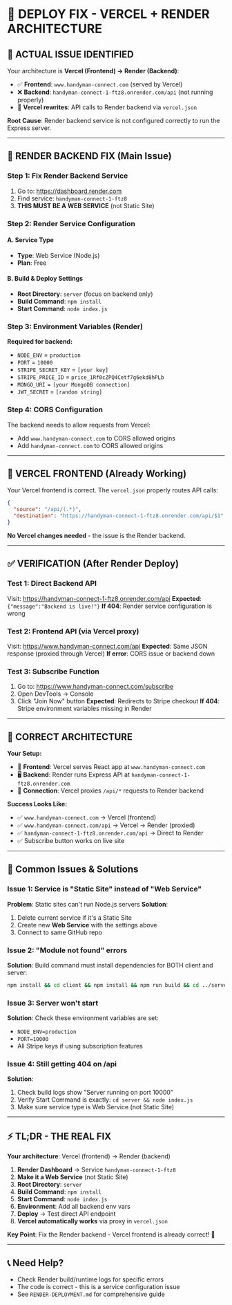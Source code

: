 # 🎯 DEPLOY FIX - VERCEL + RENDER ARCHITECTURE

## 🚨 ACTUAL ISSUE IDENTIFIED

Your architecture is **Vercel (Frontend) → Render (Backend)**:

- ✅ **Frontend**: `www.handyman-connect.com` (served by Vercel)
- ❌ **Backend**: `handyman-connect-1-ftz8.onrender.com/api` (not running properly)
- 🔄 **Vercel rewrites**: API calls to Render backend via `vercel.json`

**Root Cause**: Render backend service is not configured correctly to run the Express server.

---

## 🔧 RENDER BACKEND FIX (Main Issue)

### Step 1: Fix Render Backend Service
1. Go to: https://dashboard.render.com
2. Find service: `handyman-connect-1-ftz8`
3. **THIS MUST BE A WEB SERVICE** (not Static Site)

### Step 2: Render Service Configuration

#### A. Service Type
- **Type**: Web Service (Node.js)
- **Plan**: Free

#### B. Build & Deploy Settings
- **Root Directory**: `server` (focus on backend only)
- **Build Command**: `npm install`
- **Start Command**: `node index.js`

### Step 3: Environment Variables (Render)
**Required for backend:**
- `NODE_ENV` = `production`
- `PORT` = `10000`
- `STRIPE_SECRET_KEY` = `[your key]`
- `STRIPE_PRICE_ID` = `price_1Rf0cZPQ4Cetf7g6ekd8hPLb`
- `MONGO_URI` = `[your MongoDB connection]`
- `JWT_SECRET` = `[random string]`

### Step 4: CORS Configuration
The backend needs to allow requests from Vercel:
- Add `www.handyman-connect.com` to CORS allowed origins
- Add `handyman-connect.com` to CORS allowed origins

---

## 🎨 VERCEL FRONTEND (Already Working)

Your Vercel frontend is correct. The `vercel.json` properly routes API calls:
```json
{
  "source": "/api/(.*)",
  "destination": "https://handyman-connect-1-ftz8.onrender.com/api/$1"
}
```

**No Vercel changes needed** - the issue is the Render backend.

---

## ✅ VERIFICATION (After Render Deploy)

### Test 1: Direct Backend API
Visit: https://handyman-connect-1-ftz8.onrender.com/api
**Expected**: `{"message":"Backend is live!"}`
**If 404**: Render service configuration is wrong

### Test 2: Frontend API (via Vercel proxy)
Visit: https://www.handyman-connect.com/api
**Expected**: Same JSON response (proxied through Vercel)
**If error**: CORS issue or backend down

### Test 3: Subscribe Function
1. Go to: https://www.handyman-connect.com/subscribe
2. Open DevTools → Console
3. Click "Join Now" button
**Expected**: Redirects to Stripe checkout
**If 404**: Stripe environment variables missing in Render

---

## 🎉 CORRECT ARCHITECTURE

**Your Setup:**
- 🎨 **Frontend**: Vercel serves React app at `www.handyman-connect.com`
- 🖥️ **Backend**: Render runs Express API at `handyman-connect-1-ftz8.onrender.com`
- 🔄 **Connection**: Vercel proxies `/api/*` requests to Render backend

**Success Looks Like:**
- ✅ `www.handyman-connect.com` → Vercel (frontend)
- ✅ `www.handyman-connect.com/api` → Vercel → Render (proxied)
- ✅ `handyman-connect-1-ftz8.onrender.com/api` → Direct to Render
- ✅ Subscribe button works on live site

---

## 🚨 Common Issues & Solutions

### Issue 1: Service is "Static Site" instead of "Web Service"
**Problem**: Static sites can't run Node.js servers
**Solution**: 
1. Delete current service if it's a Static Site
2. Create new **Web Service** with the settings above
3. Connect to same GitHub repo

### Issue 2: "Module not found" errors
**Solution**: Build command must install dependencies for BOTH client and server:
```bash
npm install && cd client && npm install && npm run build && cd ../server && npm install
```

### Issue 3: Server won't start  
**Solution**: Check these environment variables are set:
- `NODE_ENV=production` 
- `PORT=10000`
- All Stripe keys if using subscription features

### Issue 4: Still getting 404 on /api
**Solution**: 
1. Check build logs show "Server running on port 10000"
2. Verify Start Command is exactly: `cd server && node index.js`
3. Make sure service type is Web Service (not Static Site)

---

## ⚡ TL;DR - THE REAL FIX

**Your architecture**: Vercel (frontend) → Render (backend)

1. **Render Dashboard** → Service `handyman-connect-1-ftz8`
2. **Make it a Web Service** (not Static Site)
3. **Root Directory**: `server`
4. **Build Command**: `npm install`
5. **Start Command**: `node index.js`
6. **Environment**: Add all backend env vars
7. **Deploy** → Test direct API endpoint
8. **Vercel automatically works** via proxy in `vercel.json`

**Key Point**: Fix the Render backend - Vercel frontend is already correct! 🚀

---

## 📞 Need Help?
- Check Render build/runtime logs for specific errors
- The code is correct - this is a service configuration issue
- See `RENDER-DEPLOYMENT.md` for comprehensive guide

